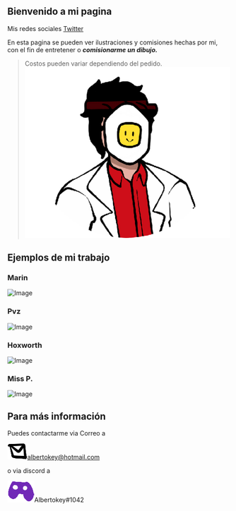 ## Bienvenido a mi pagina

Mis redes sociales [Twitter](https://twitter.com/Albertokeyy)

En esta pagina se pueden ver ilustraciones y comisiones hechas por mi, con el fin de entretener o ***comisionarme un dibujo.*** 
>Costos pueden variar dependiendo del pedido.
![Image](https://raw.githubusercontent.com/JorgeValleC/JorgeValleC.github.io/main/ghubtest.png)


## Ejemplos de mi trabajo

### Marin
![Image](https://pbs.twimg.com/media/FN3L5R3XIAILspk?format=jpg&name=large) 
### Pvz
![Image](https://pbs.twimg.com/media/EdL30WfVcAE2iS3?format=jpg&name=medium) 
### Hoxworth
![Image](https://pbs.twimg.com/media/FG_LAfBXEAUEcJD?format=jpg&name=4096x4096) 
### Miss P.
![Image](https://pbs.twimg.com/media/ECoJMV3U4AAXHnA?format=jpg&name=medium) 




## Para más información
Puedes contactarme via Correo a 

![Image](https://raw.githubusercontent.com/JorgeValleC/JorgeValleC.github.io/main/mail.png)albertokey@hotmail.com

o via discord a 
 
 ![Image](https://raw.githubusercontent.com/JorgeValleC/JorgeValleC.github.io/main/discor.png)Albertokey#1042

